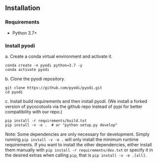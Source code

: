 ## Installation

### Requirements

- Python 3.7+


### Install pyodi

a. Create a conda virtual environment and activate it.

```shell
conda create -n pyodi python=3.7 -y
conda activate pyodi
```

b. Clone the pyodi repository.

```shell
git clone https://github.com/pyodi/pyodi.git
cd pyodi
```

c. Install build requirements and then install pyodi.
(We install a forked version of pycocotools via the github repo instead of pypi
for better compatibility with our repo.)

```shell
pip install -r requirements/build.txt
pip install -v -e .  # or "python setup.py develop"
```

Note: Some dependencies are only necessary for development. Simply running `pip install -v -e .` will only install the minimum runtime requirements. If you
want to install the other dependencies, either install them manually with `pip install -r requirements/dev.txt` or specify it in the desired extras when
calling `pip`, that is `pip install -v -e .[all]`.
